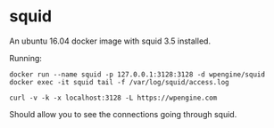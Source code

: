 # squid

An ubuntu 16.04 docker image with squid 3.5 installed.

Running:

```
docker run --name squid -p 127.0.0.1:3128:3128 -d wpengine/squid
docker exec -it squid tail -f /var/log/squid/access.log

curl -v -k -x localhost:3128 -L https://wpengine.com
```

Should allow you to see the connections going through squid.
